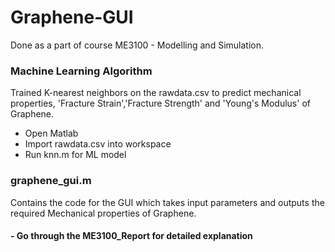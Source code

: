 # Graphene-GUI

Done as a part of course ME3100 - Modelling and Simulation.  

### Machine Learning Algorithm
Trained K-nearest neighbors on the rawdata.csv to predict mechanical properties, 'Fracture Strain','Fracture Strength' and 'Young's Modulus' of Graphene.
- Open Matlab
- Import rawdata.csv into workspace
- Run knn.m for ML model

### graphene_gui.m
Contains the code for the GUI which takes input parameters and outputs the required Mechanical properties of Graphene.

#### - Go through the ME3100_Report for detailed explanation
